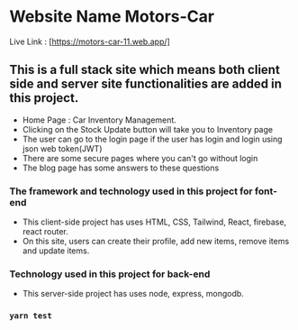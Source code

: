 # Website Name Motors-Car

Live Link : [https://motors-car-11.web.app/]

## This is a full stack site which means both client side and server site functionalities are added in this project.

- Home Page : Car Inventory Management.
- Clicking on the Stock Update button will take you to Inventory page
- The user can go to the login page if the user has login and login using json web token(JWT)
- There are some secure pages where you can't go without login
- The blog page has some answers to these questions

### The framework and technology used in this project for font-end
- This client-side project has uses HTML, CSS, Tailwind, React, firebase, react router.
- On this site, users can create their profile, add new items, remove items and update items.

### Technology used in this project for back-end
- This server-side project has uses node, express, mongodb.
### `yarn test`
